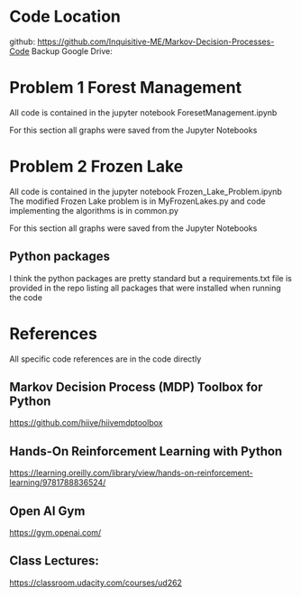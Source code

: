  # Code Location
 github: https://github.com/Inquisitive-ME/Markov-Decision-Processes-Code
 Backup Google Drive: 

 # Problem 1 Forest Management
All code is contained in the jupyter notebook ForesetManagement.ipynb 

For this section all graphs were saved from the Jupyter Notebooks

# Problem 2 Frozen Lake
All code is contained in the jupyter notebook Frozen_Lake_Problem.ipynb
The modified Frozen Lake problem is in MyFrozenLakes.py and code implementing the algorithms is in common.py

For this section all graphs were saved from the Jupyter Notebooks

## Python packages
I think the python packages are pretty standard but a requirements.txt file is provided in the repo listing all packages
that were installed when running the code

# References
All specific code references are in the code directly

## Markov Decision Process (MDP) Toolbox for Python
https://github.com/hiive/hiivemdptoolbox

## Hands-On Reinforcement Learning with Python
https://learning.oreilly.com/library/view/hands-on-reinforcement-learning/9781788836524/

## Open AI Gym
https://gym.openai.com/

## Class Lectures:
https://classroom.udacity.com/courses/ud262


